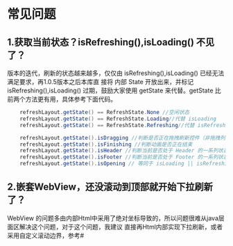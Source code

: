 # 常见问题

## 1.获取当前状态？isRefreshing(),isLoading() 不见了？

版本的迭代，刷新的状态越来越多，仅仅由 isRefreshing(),isLoading()  已经无法满足要求，再1.0.5版本之后本库直
接将 内部 State 开放出来，并标记 isRefreshing(),isLoading() 过期，鼓励大家使用 getState 来代替。getState
比前两个方法更有用，具体参考下面代码。
~~~java
    refreshLayout.getState() == RefreshState.None //空闲状态
    refreshLayout.getState() == RefreshState.Loading//代替 isLoading
    refreshLayout.getState() == RefreshState.Refreshing//代替 isRefreshing

    refreshLayout.getState().isDragging //判断是否正在拖拽刷新控件（非拖拽列表）
    refreshLayout.getState().isFinishing //判断动画是否正在结束
    refreshLayout.getState().isHeader //判断当前是否处于 Header 的一系列状态中
    refreshLayout.getState().isFooter //判断当前是否处于 Footer 的一系列状态中
    refreshLayout.getState().isOpening // 等同于 isLoading || isRefreshing
~~~

## 2.嵌套WebView，还没滚动到顶部就开始下拉刷新了？

WebView 的问题多由内部Html中采用了绝对坐标导致的，所以问题很难从java层面区解决这个问题，对于这个问题，我建议
直接再Html内部实现下拉刷新，或者采用自定义滚动边界，参考#

